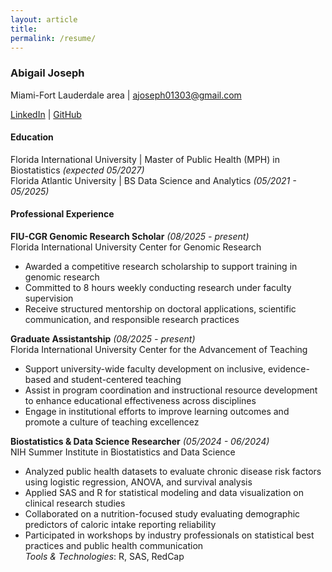```yaml
---
layout: article
title: 
permalink: /resume/
---
```


### Abigail Joseph
Miami-Fort Lauderdale area | ajoseph01303@gmail.com

[LinkedIn](https://www.linkedin.com/in/abigailjoseph-data) | [GitHub](https://github.com/jabigailjoseph)

#### Education
Florida International University | Master of Public Health (MPH) in Biostatistics *(expected 05/2027)*<br>
Florida Atlantic University | BS Data Science and Analytics *(05/2021 - 05/2025)*

#### Professional Experience
**FIU-CGR Genomic Research Scholar** *(08/2025 - present)*<br>Florida International University Center for Genomic Research<br>
- Awarded a competitive research scholarship to support training in genomic research<br>
- Committed to 8 hours weekly conducting research under faculty supervision<br>
- Receive structured mentorship on doctoral applications, scientific communication, and responsible research practices<br>

**Graduate Assistantship** *(08/2025 - present)*<br>
Florida International University Center for the Advancement of Teaching<br>
- Support university-wide faculty development on inclusive, evidence-based and student-centered teaching<br>
- Assist in program coordination and instructional resource development to enhance educational effectiveness across disciplines<br>
- Engage in institutional efforts to improve learning outcomes and promote a culture of teaching excellencez<br>

**Biostatistics & Data Science Researcher** *(05/2024 - 06/2024)*<br>
NIH Summer Institute in Biostatistics and Data Science<br>
- Analyzed public health datasets to evaluate chronic disease risk factors using logistic regression, ANOVA, and survival analysis<br>
- Applied SAS and R for statistical modeling and data visualization on clinical research studies<br>
- Collaborated on a nutrition-focused study evaluating demographic predictors of caloric intake reporting reliability<br>
- Participated in workshops by industry professionals on statistical best practices and public health communication<br>
*Tools & Technologies*: R, SAS, RedCap


